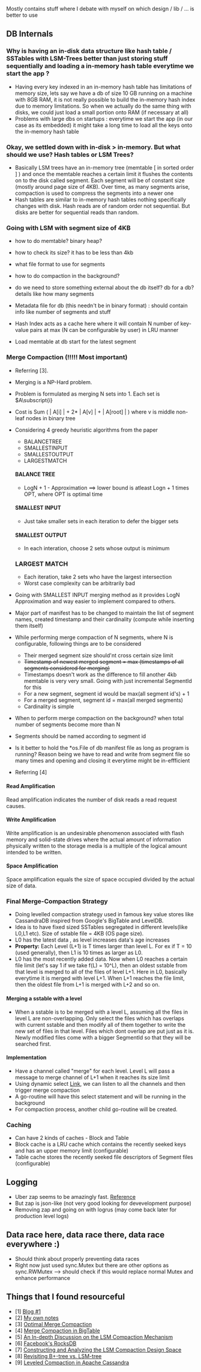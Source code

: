Mostly contains stuff where I debate with myself on which design / lib / ... is better to use


## DB Internals

### Why is having an in-disk data structure like hash table / SSTables with LSM-Trees better than just storing stuff sequentially  and loading a in-memory hash table everytime we start the app ?
- Having every key indexed in an in-memory hash table has limitations of memory size, lets say we have a db of size 10 GB running on a machine with 8GB RAM, it is not really possible to build the in-memory hash index due to memory limitations. So when we actually do the same thing with disks, we could just load a small portion onto RAM (if necessary at all)
- Problems with large dbs on startups : everytime we start the app (in our case as its embedded) it might take a long time to load all the keys onto the in-memory hash table


### Okay, we settled down with in-disk > in-memory. But what should we use? Hash tables or LSM Trees?
- Basically LSM trees have an in-memory tree (memtable [ in sorted order ] ) and once the memtable reaches a certain limit it flushes the contents on to the disk called segment. Each segment will be of constant size (mostly around page size of 4KB). Over time, as many segments arise, compaction is used to compress the segments into a newer one
- Hash tables are similar to in-memory hash tables nothing specifically changes with disk. Hash reads are of random order not sequential. But disks are better for sequential reads than random. 


### Going with LSM with segment size of 4KB
- how to do memtable? binary heap?
- how to check its size? it has to be less than 4kb
- what file format to use for segments
- how to do compaction in the background?
- do we need to store something external about the db itself? db for a db? details like how many segments

- Metadata file for db (this needn't be in binary format) : should contain info like number of segments and stuff
- Hash Index acts as a cache here where it will contain N number of key-value pairs at max (N can be configurable by user) in LRU manner 
- Load memtable at db start for the latest segment


### Merge Compaction (!!!!! Most important)
- Referring [3]. 
- Merging is a NP-Hard problem.
- Problem is formulated as merging N sets into 1. Each set is $A\subscript{i}
- Cost is Sum ( | A[i] | + 2* | A[v] | + | A[root] | ) where v is middle non-leaf nodes in binary tree
- Considering 4 greedy heuristic algorithms from the paper
    - BALANCETREE 
    - SMALLESTINPUT 
    - SMALLESTOUTPUT 
    - LARGESTMATCH

    #### BALANCE TREE
    - LogN + 1 - Approximation ==> lower bound is atleast Logn + 1 times OPT, where OPT is optimal time

    #### SMALLEST INPUT
    - Just take smaller sets in each iteration to defer the bigger sets

    #### SMALLEST OUTPUT
    - In each interation, choose 2 sets whose output is minimum 

    ### LARGEST MATCH
    - Each iteration, take 2 sets who have the largest intersection
    - Worst case complexity can be arbitrarily bad
  
- Going with SMALLEST INPUT merging method as it provides LogN Approximation and way easier to implement compared to others.
- Major part of manifest has to be changed to maintain the list of segment names, created timestamp and their cardinality (compute while inserting them itself)
- While performing merge compaction of N segments, where N is configurable, following things are to be considered
    - Their merged segment size should'nt cross certain size limit
    - ~~Timestamp of newest merged segment = max (timestamps of all segments considered for merging)~~
    - Timestamps doesn't work as the difference to fill another 4kb memtable is very very small. Going with just incremental SegmentId for this
    - For a new segment, segment id would be max(all segment id's) + 1
    - For a merged segment, segment id = max(all merged segments)
    - Cardinality is simple
- When to perform merge compaction on the background? when total number of segments become more than N
- Segments should be named according to segment id
- Is it better to hold the *os.File of db manifest file as long as program is running? Reason being we have to read and write from segment file so many times and opening and closing it everytime might be in-effficient 
- Referring [4]

#### Read Amplification
Read amplification indicates the number of disk reads a read request causes.

#### Write Amplification
Write amplification is an undesirable phenomenon associated with flash memory and solid-state drives where the actual amount of information physically written to the storage media is a multiple of the logical amount intended to be written.

#### Space Amplification
Space amplification equals the size of space occupied divided by the actual size of data.

### Final Merge-Compaction Strategy
- Doing levelled compaction strategy used in famous key value stores like CassandraDB inspired from Google's BigTable and LevelDB.
- Idea is to have fixed sized SSTables segregated in different levels(like L0,L1 etc). Size of sstable file = 4KB (OS page size).
- L0 has the latest data , as level increases data's age increases
- __Property:__ Each Level (L+1) is T times larger than level L. For ex if T = 10 (used generally), then L1 is 10 times as larger as L0.
- L0 has the most recently added data. Now when L0 reaches a certain file limit (let's say 1 if we take f(L) = 10^L), then an oldest sstable from that level is merged to all of the files of level L+1. Here in L0, basically everytime it is merged with level L+1. When L+1 reaches the file limit, then the oldest file from L+1 is merged with L+2 and so on.

#### Merging a sstable with a level
- When a sstable is to be merged with a level L, assuming all the files in level L are non-overlapping. Only select the files which has overlaps with current sstable and then modify all of them together to write the new set of files in that level. Files which dont overlap are put just as it is. Newly modified files come with a bigger SegmentId so that they will be searched first.

#### Implementation
- Have a channel called "merge" for each level. Level L will pass a message to merge channel of L+1 when it reaches its size limit
- Using dynamic select [Link](https://stackoverflow.com/questions/19992334/how-to-listen-to-n-channels-dynamic-select-statement), we can listen to all the channels and then trigger merge compaction 
- A go-routine will have this select statement and will be running in the background
- For compaction process, another child go-routine will be created.
  





### Caching
- Can have 2 kinds of caches - Block and Table
- Block cache is a LRU cache which contains the recently seeked keys and has an upper memory limit (configurable) 
- Table cache stores the recently seeked file descriptors of Segment files (configurable)

## Logging
- Uber zap seems to be amazingly fast. [Reference](https://www.sobyte.net/post/2022-03/uber-zap-advanced-usage/)
- But zap is json-like (not very good looking for devevelopment purpose)
- Removing zap and going on with logrus (may come back later for production level logs)

## Data race here, data race there, data race everywhere :)
- Should think about properly preventing data races
- Right now just used sync.Mutex but there are other options as sync.RWMutex --> should check if this would replace normal Mutex and enhance performance




## Things that I found resourceful
- [1] [Blog #1](https://silhding.github.io/2021/08/20/A-Closer-Look-to-a-Key-Value-Storage-Engine/)
- [2] [My own notes](https://abesheknotes.netlify.app/docs/designing-data-intensive-applications/3-storage-and-retrieval/)
- [3] [Optimal Merge Compaction](https://www.researchgate.net/publication/283780735_Fast_Compaction_Algorithms_for_NoSQL_Databases)
- [4] [Merge Compaction in BigTable](https://arxiv.org/pdf/1407.3008.pdf)
- [5] [An In-depth Discussion on the LSM Compaction Mechanism](https://www.alibabacloud.com/blog/an-in-depth-discussion-on-the-lsm-compaction-mechanism_596780)
- [6] [Facebook's RocksDB](https://github.com/facebook/rocksdb/wiki/RocksDB-Overview)
- [7] [Constructing and Analyzing the LSM Compaction Design Space](http://vldb.org/pvldb/vol14/p2216-sarkar.pdf)
- [8] [Revisiting B+-tree vs. LSM-tree](https://www.usenix.org/publications/loginonline/revisit-b-tree-vs-lsm-tree-upon-arrival-modern-storage-hardware-built)
- [9] [Leveled Compaction in Apache Cassandra](https://www.datastax.com/blog/leveled-compaction-apache-cassandra)